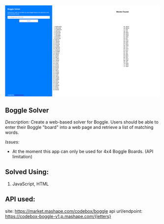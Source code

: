 ![(-\:/-)Boggle Solver(-\:/-)](bogglesolver.png)

## Boggle Solver


*Description:*
 Create a web-based solver for Boggle. Users should be able to enter their Boggle "board" into a web page and retrieve a list of matching words.

*Issues:*
  - At the moment this app can only be used for 4x4 Boggle Boards. (API limitation)

## Solved Using:

1. JavaScript, HTML

## API used:

site: https://market.mashape.com/codebox/boggle
api url/endpoint: https://codebox-boggle-v1.p.mashape.com/{letters}

